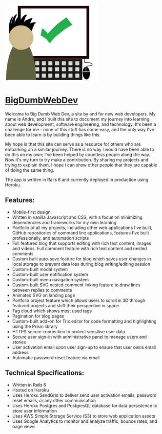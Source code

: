 ![BigDumbWebDev](https://github.com/ajessee/BigDumbWebDev/blob/master/app/assets/images/BDWD_email_icon.png)

# [BigDumbWebDev](https://www.bigdumbweb.dev/) 

Welcome to Big Dumb Web Dev, a site by and for new web developers. My name is Andre, and I built this site to document my journey into learning about web development, software engineering, and technology. It's been a challenge for me - none of this stuff has come easy, and the only way I've been able to learn is by building things like this.

My hope is that this site can serve as a resource for others who are embarking on a similar journey. There is no way I would have been able to do this on my own; I've been helped by countless people along the way. Now it's my turn to try make a contribution. By sharing my projects and trying to explain them, I hope I can show other people that they are capable of doing the same thing.

The app is written in Rails 6 and currently deployed in production using Heroku. 

## Features:

* Mobile-first design.
* Written in vanilla Javascript and CSS, with a focus on minimizing dependencies and frameworks for my own learning
* Portfolio of all my projects, including other web applications I've built, GitHub repositories of command line applications, features I've built professionally, and automation scripts
* Full featured blog that supports editing with rich text content, images and videos. Full comment feature with rich text content and nested comments
* Custom built auto-save feature for blog which saves user changes in local storage to prevent data loss during blog writing/editing session
* Custom-built modal system
* Custom-built user notification system
* Custom-built menu navigation system
* Custom-built SVG nested comment linking feature to draw lines between replies to comments
* Animated SVG on landing page
* Portfolio project feature which allows users to scroll in 3D through featured projects and shift their perspective in space
* Tag cloud which shows most used tags
* Pagination for blog pages
* Custom-built add-on for Trix editor for code formatting and highlighting using the Prism library
* HTTPS secure connection to protect sensitive user data
* Secure user sign-in with administrative panel to manage users and stories
* User activation email upon user sign-up to ensure that user owns email address
* Automatic password reset feature via email


## Technical Specifications:

* Written in Rails 6
* Hosted on Heroku
* Uses Heroku SendGrid to deliver send user activation emails, password reset emails, or any other communication
* Uses Heroku Postgres and PostgresQL database for data persistence to store user information
* Uses AWS Simple Storage Service (S3) to store web application assets
* Uses Google Analytics to monitor and analyze traffic, bounce rates, and page views
